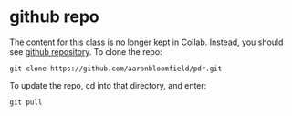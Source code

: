 github repo
===========

The content for this class is no longer kept in Collab. Instead, you should see [github repository](https://github.com/aaronbloomfield/pdr). To clone the repo:

```
git clone https://github.com/aaronbloomfield/pdr.git
```

To update the repo, cd into that directory, and enter:

```
git pull
```
